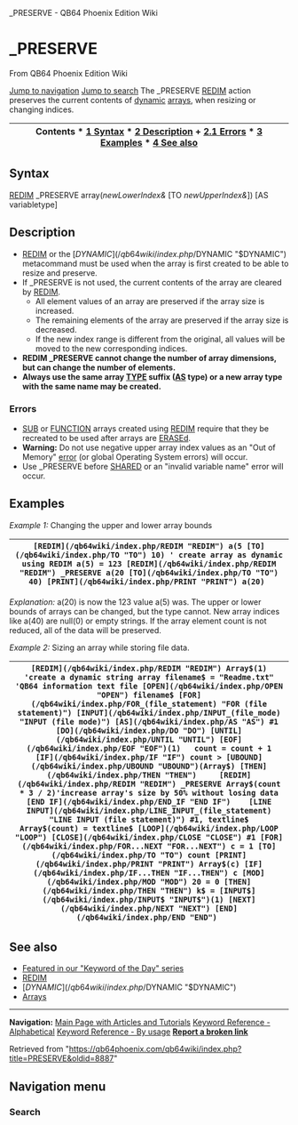 


\_PRESERVE - QB64 Phoenix Edition Wiki








# \_PRESERVE



From QB64 Phoenix Edition Wiki



[Jump to navigation](#mw-head)
[Jump to search](#searchInput)
The \_PRESERVE [REDIM](/qb64wiki/index.php/REDIM "REDIM") action preserves the current contents of [dynamic](/qb64wiki/index.php/$DYNAMIC "$DYNAMIC") [arrays](/qb64wiki/index.php/Arrays "Arrays"), when resizing or changing indices.


  






| Contents * [1 Syntax](#Syntax) * [2 Description](#Description) 	+ [2.1 Errors](#Errors) * [3 Examples](#Examples) * [4 See also](#See_also) |
| --- |


## Syntax


[REDIM](/qb64wiki/index.php/REDIM "REDIM") \_PRESERVE array(*newLowerIndex&* [TO *newUpperIndex&*]) [AS variabletype]
  




## Description


* [REDIM](/qb64wiki/index.php/REDIM "REDIM") or the [$DYNAMIC](/qb64wiki/index.php/$DYNAMIC "$DYNAMIC") metacommand must be used when the array is first created to be able to resize and preserve.
* If \_PRESERVE is not used, the current contents of the array are cleared by [REDIM](/qb64wiki/index.php/REDIM "REDIM").
	+ All element values of an array are preserved if the array size is increased.
	+ The remaining elements of the array are preserved if the array size is decreased.
	+ If the new index range is different from the original, all values will be moved to the new corresponding indices.
* **REDIM \_PRESERVE cannot change the number of array dimensions, but can change the number of elements.**
* **Always use the same array [TYPE](/qb64wiki/index.php/TYPE "TYPE") suffix ([AS](/qb64wiki/index.php/AS "AS") type) or a new array type with the same name may be created.**


### Errors


* [SUB](/qb64wiki/index.php/SUB "SUB") or [FUNCTION](/qb64wiki/index.php/FUNCTION "FUNCTION") arrays created using [REDIM](/qb64wiki/index.php/REDIM "REDIM") require that they be recreated to be used after arrays are [ERASEd](/qb64wiki/index.php/ERASE "ERASE").
* **Warning:** Do not use negative upper array index values as an "Out of Memory" [error](/qb64wiki/index.php/ERROR_Codes "ERROR Codes") (or global Operating System errors) will occur.
* Use \_PRESERVE before [SHARED](/qb64wiki/index.php/SHARED "SHARED") or an "invalid variable name" error will occur.


  




## Examples


*Example 1:* Changing the upper and lower array bounds





| ``` [REDIM](/qb64wiki/index.php/REDIM "REDIM") a(5 [TO](/qb64wiki/index.php/TO "TO") 10) ' create array as dynamic using REDIM a(5) = 123 [REDIM](/qb64wiki/index.php/REDIM "REDIM") _PRESERVE a(20 [TO](/qb64wiki/index.php/TO "TO") 40) [PRINT](/qb64wiki/index.php/PRINT "PRINT") a(20)  ``` |
| --- |


*Explanation:* a(20) is now the 123 value a(5) was. The upper or lower bounds of arrays can be changed, but the type cannot. New array indices like a(40) are null(0) or empty strings. If the array element count is not reduced, all of the data will be preserved.
  

*Example 2:* Sizing an array while storing file data.





| ``` [REDIM](/qb64wiki/index.php/REDIM "REDIM") Array$(1)                'create a dynamic string array filename$ = "Readme.txt"       'QB64 information text file [OPEN](/qb64wiki/index.php/OPEN "OPEN") filename$ [FOR](/qb64wiki/index.php/FOR_(file_statement) "FOR (file statement)") [INPUT](/qb64wiki/index.php/INPUT_(file_mode) "INPUT (file mode)") [AS](/qb64wiki/index.php/AS "AS") #1 [DO](/qb64wiki/index.php/DO "DO") [UNTIL](/qb64wiki/index.php/UNTIL "UNTIL") [EOF](/qb64wiki/index.php/EOF "EOF")(1)   count = count + 1   [IF](/qb64wiki/index.php/IF "IF") count > [UBOUND](/qb64wiki/index.php/UBOUND "UBOUND")(Array$) [THEN](/qb64wiki/index.php/THEN "THEN")     [REDIM](/qb64wiki/index.php/REDIM "REDIM") _PRESERVE Array$(count * 3 / 2)'increase array's size by 50% without losing data   [END IF](/qb64wiki/index.php/END_IF "END IF")    [LINE INPUT](/qb64wiki/index.php/LINE_INPUT_(file_statement) "LINE INPUT (file statement)") #1, textline$   Array$(count) = textline$ [LOOP](/qb64wiki/index.php/LOOP "LOOP") [CLOSE](/qb64wiki/index.php/CLOSE "CLOSE") #1 [FOR](/qb64wiki/index.php/FOR...NEXT "FOR...NEXT") c = 1 [TO](/qb64wiki/index.php/TO "TO") count [PRINT](/qb64wiki/index.php/PRINT "PRINT") Array$(c) [IF](/qb64wiki/index.php/IF...THEN "IF...THEN") c [MOD](/qb64wiki/index.php/MOD "MOD") 20 = 0 [THEN](/qb64wiki/index.php/THEN "THEN") k$ = [INPUT$](/qb64wiki/index.php/INPUT$ "INPUT$")(1) [NEXT](/qb64wiki/index.php/NEXT "NEXT") [END](/qb64wiki/index.php/END "END")  ``` |
| --- |


  




## See also


* [Featured in our "Keyword of the Day" series](https://qb64phoenix.com/forum/showthread.php?tid=1111)
* [REDIM](/qb64wiki/index.php/REDIM "REDIM")
* [$DYNAMIC](/qb64wiki/index.php/$DYNAMIC "$DYNAMIC")
* [Arrays](/qb64wiki/index.php/Arrays "Arrays")


  






---


**Navigation:**
[Main Page with Articles and Tutorials](/qb64wiki/index.php/Main_Page "Main Page")
[Keyword Reference - Alphabetical](/qb64wiki/index.php/Keyword_Reference_-_Alphabetical "Keyword Reference - Alphabetical")
[Keyword Reference - By usage](/qb64wiki/index.php/Keyword_Reference_-_By_usage "Keyword Reference - By usage")
**[Report a broken link](https://qb64phoenix.com/forum/showthread.php?tid=2800)**  





Retrieved from "<https://qb64phoenix.com/qb64wiki/index.php?title=PRESERVE&oldid=8887>"




## Navigation menu








### Search





















